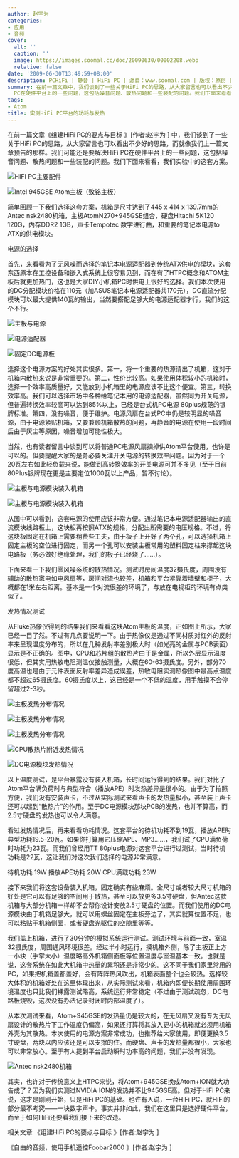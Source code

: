 ```yaml
---
author: 赵宇为
categories:
- 应用
- 音频
cover:
  alt: ''
  caption: ''
  image: https://images.soomal.cc/doc/20090630/00002208.webp
  relative: false
date: '2009-06-30T13:49:59+08:00'
description: PCHiFi | 静音 | HiFi PC | 源自：www.soomal.com | 版权：原创 |  平均/总评分：09.71/68
summary: 在前一篇文章中，我们谈到了一些关于HiFi PC的思路，从大家留言也可以看出不少好的思路，而就像我们上一篇文章预告的那样。我们可能还是要解决HiFi
  PC在硬件平台上的一些问题，这包括噪音问题、散热问题和一些装配的问题。我们下面来看看，我们实验中的这套方案。
tags:
- Atom
title: 实测HiFi PC平台的功耗与发热
---
```


在前一篇文章《组建HiFi PC的要点与目标 》[作者:赵宇为 ]
中，我们谈到了一些关于HiFi PC的思路，从大家留言也可以看出不少好的思路，而就像我们上一篇文章预告的那样。我们可能还是要解决HiFi PC在硬件平台上的一些问题，这包括噪音问题、散热问题和一些装配的问题。我们下面来看看，我们实验中的这套方案。



![HIFI PC主要配件](https://images.soomal.cc/doc/20090630/00002201.webp)



![Intel 945GSE Atom主板（致铭主板）](https://images.soomal.cc/doc/20090613/00002099.webp)



简单回顾一下我们选择这套方案，机箱是尺寸达到了445 x 414 x 139.7mm的Antec nsk2480机箱，主板AtomN270+945GSE组合，硬盘Hitachi 5K120 120G，内存DDR2 1GB，声卡Tempotec 数字进行曲，和重要的笔记本电源to ATX的供电模块。



电源的选择



首先，来看看为了无风噪而选择的笔记本电源适配器到传统ATX供电的模块，这套东西原本在工控设备和嵌入式系统上很容易见到，而在有了HTPC概念和ATOM主板后就更加热门，这也是大家DIY小机箱PC时供电上很好的选择。我们本次使用的DC分配模块价格在110元（加ASUS笔记本电源适配器共170元），DC直流分配模块可以最大提供140瓦的输出，当然要搭配足够大的电源适配器才行，我们的这个不行。



![主板与电源](https://images.soomal.cc/doc/20090630/00002200.webp)



![电源适配器](https://images.soomal.cc/doc/20090630/00002203.webp)



![固定DC电源板](https://images.soomal.cc/doc/20090630/00002199.webp)



选择这个电源方案的好处其实很多。第一，将一个重要的热源请出了机箱，这对于机箱内散热来说是非常重要的。第二，性价比较高。如果使用体积较小的机箱时，选择一个效率高质量好，又能放到小机箱里的电源应该不比这个便宜。第三，转换效率高。我们可以选择市场中各种给笔记本用的电源适配器，虽然同为开关电源，但普遍转换效率较高可以达到85%以上，已经是台式机PC电源 80plus规范的银牌标准。第四，没有噪音，便于维护。电源风扇在台式PC中仍是较明显的噪音源，由于电源紧贴机箱，又要兼顾机箱散热的问题，再静音的电源在使用一段时间后由于灰尘等原因，噪音增加可能性极大。



当然，也有读者留言中谈到可以将普通PC电源风扇摘掉供Atom平台使用，也许是可以的。但要提醒大家的是务必要关注开关电源的转换效率问题。因为对于一个20瓦左右如此轻负载来说，能做到高转换效率的开关电源可并不多见（至于目前80Plus银牌现在更是主要定位1000瓦以上产品，暂不讨论）。



![主板与电源模块装入机箱](https://images.soomal.cc/doc/20090630/00002197.webp)



![主板与电源模块装入机箱](https://images.soomal.cc/doc/20090630/00002198.webp)



从图中可以看到，这套电源的使用应该非常方便。通过笔记本电源适配器输出的直流模块线路板上，这块板再按照ATX的规格，分配出所需要的电压规格。不过，将这块板固定在机箱上需要稍费些工夫，由于板子上开好了两个孔，可以选择机箱上固定主板的空位进行固定，而另一个孔可以安装主板常用的塑料固定柱来撑起这块电路板（务必做好绝缘处理，我们的板子已经烧了……）。



下面来看一下我们零风噪系统的散热情况。测试时房间温度32摄氏度，周围没有辅助的散热家电如电风扇等，房间对流也较差，机箱和平台紧靠着墙壁和柜子，大概都在1米左右距离。基本是一个对流很差的环境了，与放在电视柜的环境有点类似了。



发热情况测试



从Fluke热像仪得到的结果我们来看看这块Atom主板的温度，正如图上所示，大家已经一目了然。不过有几点要说明一下。由于热像仪是通过不同材质对红外的反射率来呈现温度分布的，所以在几种发射率差别极大时（如光亮的金属与PCB表面）显示是不正确的。图中，CPU和芯片组的散热片由于是金属，所以外层显示温度很低，但其实用热敏电阻测温仪接触测量，大概在60-63摄氏度。另外，部分70度高温也是由于元件表面反射率差异造成误差，热敏电阻实测热像图中最高点温度都不超过65摄氏度。60摄氏度以上，这已经是一个不低的温度，用手触摸不会停留超过2-3秒。



![主板发热分布情况](https://images.soomal.cc/doc/20090630/00002204.webp)



![主板发热分布情况](https://images.soomal.cc/doc/20090630/00002208.webp)



![主板发热分布情况](https://images.soomal.cc/doc/20090630/00002206.webp)



![CPU散热片附近发热情况](https://images.soomal.cc/doc/20090630/00002207.webp)



![DC电源模块发热情况](https://images.soomal.cc/doc/20090630/00002205.webp)



以上温度测试，是平台暴露没有装入机箱，长时间运行得到的结果。我们对比了Atom平台满负荷时与典型符合（播放APE）时发热差异是很小的。由于为了拍照方便，我们没有安装声卡，不过从实际测试来看声卡的发热量极小，甚至装上声卡还可以起到“散热片”的作用。至于DC电源模块那块PCB的发热，也并不算高，而2.5寸硬盘的发热也可以令人满意。



看过发热情况后，再来看看功耗情况。这套平台的待机功耗不到19瓦，播放APE时典型功耗19.5-20瓦。如果你打算用它压缩APE、MP3……，我们试了CPU满负荷时功耗为23瓦。而我们曾经用TT 80plus电源对这套平台进行过测试，当时待机功耗是22瓦，这让我们对这次我们选择的电源非常满意。



待机功耗 19W
播放APE功耗 20W
CPU满载功耗 23W



接下来我们将这套设备装入机箱，固定确实有些麻烦。全尺寸或者较大尺寸机箱的好处是它可以有足够的空间用于散热，甚至可以放更多3.5寸硬盘，但Antec这款机箱与大部分机箱一样却不会帮你设计安放2.5寸硬盘的位置。而我们使用的DC电源模块由于机箱足够大，就可以用螺丝固定在主板旁边了，其实就算位置不足，也可以粘贴于机箱侧面，或者硬盘光驱位的空隙里等等。



我们盖上机箱，进行了30分钟的模拟系统运行测试。测试环境与前面一致，室温32摄氏度，周围通风环境很差。经过半小时运行，摸机箱外侧，除了主板正上方一小块（手掌大小）温度略高外机箱侧面板等位置温度与室温基本一致。也就是说，这套系统在如此大机箱中热量的累积还是非常少的。这不同于我们家里常用的PC，如果把机箱盖都盖好，会有阵阵热风吹出，机箱表面整个也会较热。选择较大体积的机箱好处在这里体现出来，从实际测试来看，机箱内即便长期使用周围环境温度也只比我们裸露测试略高，系统运行非常稳定（不过由于测试疏忽，DC电路板烧毁，这次没有办法记录封闭时内部温度了）。



从本次测试来看，Atom+945GSE的发热量仍是较大的，在无风扇又没有专为无风扇设计的散热片下工作温度仍偏高，如果还打算将其放入更小的机箱就必须用机箱外壳为其散热。本次使用的电源方案非常成功，也推荐给大家使用，即便更换3.5寸硬盘，两块以内应该还是可以支撑的住。而硬盘、声卡的发热量都很小，大家也可以非常放心。至于有人提到平台启动瞬时功率高的问题，我们并没有发现。



![Antec nsk2480机箱](https://images.soomal.cc/doc/20090613/00002091.webp)



其实，也许对于传统意义上HTPC来说，将Atom+945GSE换成Atom+ION就大功告成了？因为我们实测过NVIDIA ION的发热并不比945GSE高。但对于HiFi PC来说，这才是刚刚开始，只是HiFi PC的基础。也许有人说，一台HiFi PC，就HiFi的部分最不考究――一块数字声卡。事实并非如此，我们在这里只是选好硬件平台，而至于如何HiFi还要看我们接下来的改造。



相关文章
《组建HiFi PC的要点与目标 》[作者:赵宇为 ]

《自由的音频，使用手机遥控Foobar2000 》[作者:赵宇为 ]